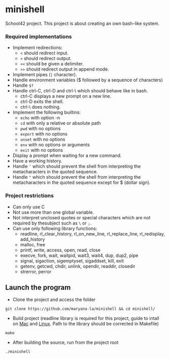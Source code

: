 # minishell
School42 project. This project is about creating an own bash-like system.

### Required implementations
- Implement redirections:  
  - ``<`` should redirect input.
  - ``>`` should redirect output.
  - ``<<`` should be given a delimiter.
  - ``>>`` should redirect output in append mode.
- Implement pipes (`|` character). 
- Handle environment variables ($ followed by a sequence of characters)
- Handle `$?`
- Handle ctrl-C, ctrl-D and ctrl-\ which should behave like in bash.
  - ctrl-C displays a new prompt on a new line.
  - ctrl-D exits the shell.
  - ctrl-\ does nothing.
- Implement the following builtins:
  - `echo` with option -n
  - `cd` with only a relative or absolute path
  - `pwd` with no options
  - `export` with no options
  - `unset` with no options
  - `env` with no options or arguments
  - `exit` with no options
- Display a prompt when waiting for a new command.
- Have a working history.
- Handle `’` which should prevent the shell from interpreting the metacharacters in the quoted sequence.
- Handle `"` which should prevent the shell from interpreting the metacharacters in the quoted sequence except for $ (dollar sign).

### Project restrictions
- Can only use C
- Not use more than one global variable.
- Not interpret unclosed quotes or special characters which are not required by thesubject such as `\` or `;`.
- Can use only following library functions:
  - readline, rl_clear_history, rl_on_new_line, rl_replace_line, rl_redisplay, add_history
  - malloc, free
  - printf, write, access, open, read, close
  - execve, fork, wait, waitpid, wait3, wait4, dup, dup2, pipe
  - signal, sigaction, sigemptyset, sigaddset, kill, exit
  - getenv, getcwd, chdir, unlink, opendir, readdir, closedir
  - strerror, perror


## Launch the program

- Clone the project and access the folder
```
git clone https://github.com/maryana-la/minishell && cd minishell/
```

- Build project (readline library is required for this project, guide to intall on [Mac] and [Linux]. Path to the library should be corrected in Makefile)
```
make
```

- After building the source, run  from the project root
```
./minishell
```

[Mac]: https://macappstore.org/readline/
[Linux]: https://ubuntu.pkgs.org/20.04/ubuntu-main-arm64/readline-common_8.0-4_all.deb.html

